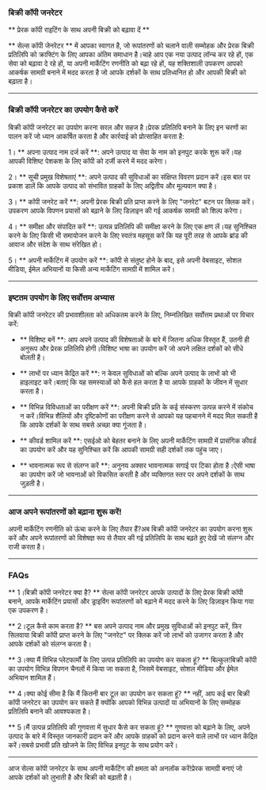 ### बिक्री कॉपी जनरेटर

** प्रेरक कॉपी राइटिंग के साथ अपनी बिक्री को बढ़ावा दें **

** सेल्स कॉपी जेनरेटर ** में आपका स्वागत है, जो रूपांतरणों को चलाने वाली सम्मोहक और प्रेरक बिक्री प्रतिलिपि को क्राफ्टिंग के लिए आपका अंतिम समाधान है।चाहे आप एक नया उत्पाद लॉन्च कर रहे हों, एक सेवा को बढ़ावा दे रहे हों, या अपनी मार्केटिंग रणनीति को बढ़ा रहे हों, यह शक्तिशाली उपकरण आपको आकर्षक सामग्री बनाने में मदद करता है जो आपके दर्शकों के साथ प्रतिध्वनित हो और आपकी बिक्री को बढ़ाता है।

---

### बिक्री कॉपी जनरेटर का उपयोग कैसे करें

बिक्री कॉपी जनरेटर का उपयोग करना सरल और सहज है।प्रेरक प्रतिलिपि बनाने के लिए इन चरणों का पालन करें जो ध्यान आकर्षित करता है और कार्रवाई को प्रोत्साहित करता है:

1। ** अपना उत्पाद नाम दर्ज करें **: अपने उत्पाद या सेवा के नाम को इनपुट करके शुरू करें।यह आपकी विशिष्ट पेशकश के लिए कॉपी को दर्जी करने में मदद करेगा।

2। ** सूची प्रमुख विशेषताएं **: अपने उत्पाद की सुविधाओं का संक्षिप्त विवरण प्रदान करें।इस बात पर प्रकाश डालें कि आपके उत्पाद को संभावित ग्राहकों के लिए अद्वितीय और मूल्यवान क्या है।

3। ** कॉपी जनरेट करें **: अपनी प्रेरक बिक्री प्रति प्राप्त करने के लिए "जनरेट" बटन पर क्लिक करें।उपकरण आपके विपणन प्रयासों को बढ़ाने के लिए डिज़ाइन की गई आकर्षक सामग्री को शिल्प करेगा।

4। ** समीक्षा और संपादित करें **: उत्पन्न प्रतिलिपि की समीक्षा करने के लिए एक क्षण लें।यह सुनिश्चित करने के लिए किसी भी समायोजन करने के लिए स्वतंत्र महसूस करें कि यह पूरी तरह से आपके ब्रांड की आवाज और संदेश के साथ संरेखित हो।

5। ** अपनी मार्केटिंग में उपयोग करें **: कॉपी से संतुष्ट होने के बाद, इसे अपनी वेबसाइट, सोशल मीडिया, ईमेल अभियानों या किसी अन्य मार्केटिंग सामग्री में शामिल करें।

---

### इष्टतम उपयोग के लिए सर्वोत्तम अभ्यास

बिक्री कॉपी जनरेटर की प्रभावशीलता को अधिकतम करने के लिए, निम्नलिखित सर्वोत्तम प्रथाओं पर विचार करें:

- ** विशिष्ट बनें **: आप अपने उत्पाद की विशेषताओं के बारे में जितना अधिक विस्तृत हैं, उतनी ही अनुरूप और प्रेरक प्रतिलिपि होगी।विशिष्ट भाषा का उपयोग करें जो अपने लक्षित दर्शकों को सीधे बोलती है।

- ** लाभों पर ध्यान केंद्रित करें **: न केवल सुविधाओं को बल्कि अपने उत्पाद के लाभों को भी हाइलाइट करें।बताएं कि यह समस्याओं को कैसे हल करता है या आपके ग्राहकों के जीवन में सुधार करता है।

- ** विभिन्न विविधताओं का परीक्षण करें **: अपनी बिक्री प्रति के कई संस्करण उत्पन्न करने में संकोच न करें।विभिन्न शैलियों और दृष्टिकोणों का परीक्षण करने से आपको यह पहचानने में मदद मिल सकती है कि आपके दर्शकों के साथ सबसे अच्छा क्या गूंजता है।

- ** कीवर्ड शामिल करें **: एसईओ को बेहतर बनाने के लिए अपनी मार्केटिंग सामग्री में प्रासंगिक कीवर्ड का उपयोग करें और यह सुनिश्चित करें कि आपकी सामग्री सही दर्शकों तक पहुंच जाए।

- ** भावनात्मक रूप से संलग्न करें **: अनुनय अक्सर भावनात्मक सगाई पर टिका होता है।ऐसी भाषा का उपयोग करें जो भावनाओं को विकसित करती है और व्यक्तिगत स्तर पर अपने दर्शकों के साथ जुड़ती है।

---

### आज अपने रूपांतरणों को बढ़ाना शुरू करें!

अपनी मार्केटिंग रणनीति को ऊंचा करने के लिए तैयार हैं?अब बिक्री कॉपी जनरेटर का उपयोग करना शुरू करें और अपने रूपांतरणों को विशेषज्ञ रूप से तैयार की गई प्रतिलिपि के साथ बढ़ते हुए देखें जो संलग्न और राजी करता है।

---

### FAQs

** 1।बिक्री कॉपी जनरेटर क्या है? **
सेल्स कॉपी जनरेटर आपके उत्पादों के लिए प्रेरक बिक्री कॉपी बनाने, आपके मार्केटिंग प्रयासों और ड्राइविंग रूपांतरणों को बढ़ाने में मदद करने के लिए डिज़ाइन किया गया एक उपकरण है।

** 2।टूल कैसे काम करता है? **
बस अपने उत्पाद नाम और प्रमुख सुविधाओं को इनपुट करें, फिर सिलवाया बिक्री कॉपी प्राप्त करने के लिए "जनरेट" पर क्लिक करें जो लाभों को उजागर करता है और आपके दर्शकों को संलग्न करता है।

** 3।क्या मैं विभिन्न प्लेटफार्मों के लिए उत्पन्न प्रतिलिपि का उपयोग कर सकता हूं? **
बिल्कुल!बिक्री कॉपी का उपयोग विभिन्न विपणन चैनलों में किया जा सकता है, जिसमें वेबसाइट, सोशल मीडिया और ईमेल अभियान शामिल हैं।

** 4।क्या कोई सीमा है कि मैं कितनी बार टूल का उपयोग कर सकता हूं? **
नहीं, आप कई बार बिक्री कॉपी जनरेटर का उपयोग कर सकते हैं क्योंकि आपको विभिन्न उत्पादों या अभियानों के लिए सम्मोहक प्रतिलिपि बनाने की आवश्यकता है।

** 5।मैं उत्पन्न प्रतिलिपि की गुणवत्ता में सुधार कैसे कर सकता हूं? **
गुणवत्ता को बढ़ाने के लिए, अपने उत्पाद के बारे में विस्तृत जानकारी प्रदान करें और आपके ग्राहकों को प्रदान करने वाले लाभों पर ध्यान केंद्रित करें।सबसे प्रभावी प्रति खोजने के लिए विभिन्न इनपुट के साथ प्रयोग करें।

---

आज सेल्स कॉपी जनरेटर के साथ अपनी मार्केटिंग की क्षमता को अनलॉक करें!प्रेरक सामग्री बनाएं जो आपके दर्शकों को लुभाती है और बिक्री को बढ़ाती है।